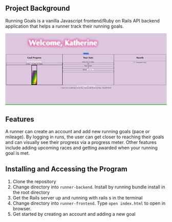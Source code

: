 ## Project Background

Running Goals is a vanilla Javascript frontend/Ruby on Rails API backend application that helps a runner track their running goals.

![gif of running app](run-gif.gif)

## Features

A runner can create an account and add new running goals (pace or mileage). By logging in runs, the user can get closer to reaching their goals and can visually see their progress via a progress meter. Other features include adding upcoming races and getting awarded when your running goal is met. 

## Installing and Accessing the Program
1. Clone the repository
2. Change directory into `runner-backend`. Install by running bundle install in the root directory
3. Get the Rails server up and running with rails s in the terminal
4. Change directory into `runner-frontend`. Type `open index.html` to open in browser. 
5. Get started by creating an account and adding a new goal

